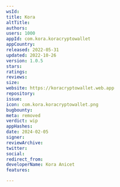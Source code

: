 ```yaml
---
wsId: 
title: Kora
altTitle: 
authors: 
users: 1000
appId: com.kora.koracryptowallet
appCountry: 
released: 2022-05-31
updated: 2022-10-26
version: 1.0.5
stars: 
ratings: 
reviews: 
size: 
website: https://koracryptowallet.web.app
repository: 
issue: 
icon: com.kora.koracryptowallet.png
bugbounty: 
meta: removed
verdict: wip
appHashes: 
date: 2024-02-05
signer: 
reviewArchive: 
twitter: 
social: 
redirect_from: 
developerName: Kora Anicet
features: 

---
```


